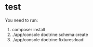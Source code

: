 test
====
You need to run:
1. composer install
2. ./app/console doctrine:schema:create
3. ./app/console doctrine:fixtures:load


